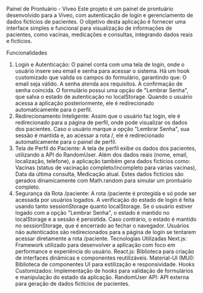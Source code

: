 
Painel de Prontuário - Viveo
Este projeto é um painel de prontuário desenvolvido para a Viveo, com autenticação de login e gerenciamento de dados fictícios de pacientes. O objetivo desta aplicação é fornecer uma interface simples e funcional para visualização de informações de pacientes, como vacinas, medicações e consultas, integrando dados reais e fictícios.

Funcionalidades
1. Login e Autenticação:
O painel conta com uma tela de login, onde o usuário insere seu email e senha para acessar o sistema.
Há um hook customizado que valida os campos do formulário, garantindo que:
O email seja válido.
A senha atenda aos requisitos.
A confirmação de senha coincida.
O formulário possui uma opção de "Lembrar Senha", que salva o estado de autenticação no localStorage. Quando o usuário acessa a aplicação posteriormente, ele é redirecionado automaticamente para o perfil.
2. Redirecionamento Inteligente:
Assim que o usuário faz login, ele é redirecionado para a página de perfil, onde pode visualizar os dados dos pacientes.
Caso o usuário marque a opção "Lembrar Senha", sua sessão é mantida e, ao acessar a rota /, ele é redirecionado automaticamente para o painel de perfil.
3. Tela de Perfil do Paciente:
A tela de perfil exibe os dados dos pacientes, utilizando a API do RandomUser.
Além dos dados reais (nome, email, localização, telefone), a aplicação também gera dados fictícios como:
Vacinas (status de vacinação completo/incompleto para várias vacinas),
Data da última consulta,
Medicação atual.
Estes dados fictícios são gerados dinamicamente com Math.random para simular um prontuário completo.
4. Segurança da Rota /paciente:
A rota /paciente é protegida e só pode ser acessada por usuários logados.
A verificação do estado de login é feita usando tanto sessionStorage quanto localStorage. Se o usuário estiver logado com a opção "Lembrar Senha", o estado é mantido no localStorage e a sessão é persistida. Caso contrário, o estado é mantido no sessionStorage, que é encerrado ao fechar o navegador.
Usuários não autenticados são redirecionados para a página de login se tentarem acessar diretamente a rota /paciente.
Tecnologias Utilizadas
Next.js: Framework utilizado para desenvolver a aplicação com foco em performance e experiência do usuário.
React.js: Biblioteca para criação de interfaces dinâmicas e componentes reutilizáveis.
Material-UI (MUI): Biblioteca de componentes UI para estilização e responsividade.
Hooks Customizados: Implementação de hooks para validação de formulários e manipulação do estado da aplicação.
RandomUser API: API externa para geração de dados fictícios de pacientes.